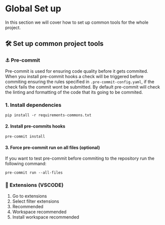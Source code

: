 # Global Set up

In this section we will cover how to set up common tools for the whole project.


## 🛠 Set up common project tools


### ⚓ Pre-commit

Pre-commit is used for ensuring code quality before it gets commited. When you install pre-commit hooks a check will be triggered before commiting ensuring the rules specified in `.pre-commit-config.yaml`, if the check fails the commit wont be submitted. By default pre-commit will check the linting and formatting of the code that its going to be commited.

### 1. Install dependencies

```
pip install -r requirements-commons.txt
```


#### 2. Install pre-commits hooks

```
pre-commit install
```

#### 3. Force pre-commit run on all files (optional)

If you want to test pre-commit before commiting to the repository run the following command:

```
pre-commit run --all-files
```

### 🧩 Extensions (VSCODE)

1. Go to extensions
2. Select filter extensions
3. Recommended
4. Workspace recommended
5. Install workspace recommended
